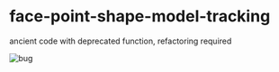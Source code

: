 # face-point-shape-model-tracking
ancient code with deprecated function, refactoring required

![bug](https://cloud.githubusercontent.com/assets/16308037/25141237/8727ccbe-2495-11e7-80a8-8394ccba63a8.jpg)
